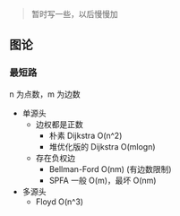 > 暂时写一些，以后慢慢加

## 图论

### 最短路

n 为点数，m 为边数

* 单源头
    - 边权都是正数
        + 朴素 Dijkstra O(n^2)
        + 堆优化版的 Dijkstra O(mlogn)
    - 存在负权边
        + Bellman-Ford O(nm) (有边数限制)
        + SPFA 一般 O(m)，最坏 O(nm)
* 多源头
    - Floyd O(n^3)
